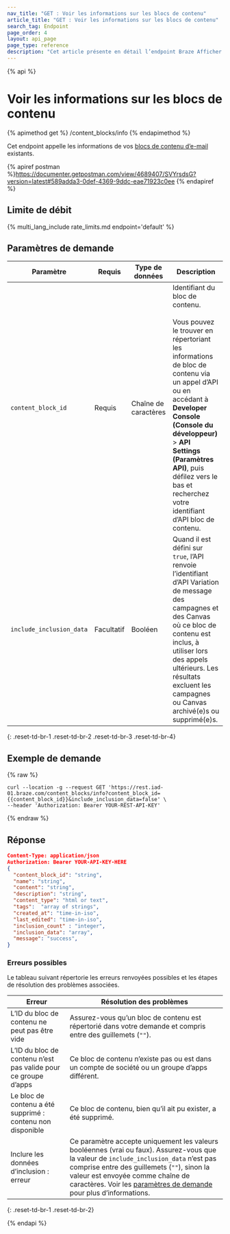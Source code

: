 ```yaml
---
nav_title: "GET : Voir les informations sur les blocs de contenu"
article_title: "GET : Voir les informations sur les blocs de contenu"
search_tag: Endpoint
page_order: 4
layout: api_page
page_type: reference
description: "Cet article présente en détail l’endpoint Braze Afficher les informations sur les blocs de contenu disponibles."
---
```


{% api %}
# Voir les informations sur les blocs de contenu
{% apimethod get %}
/content_blocks/info
{% endapimethod %}

Cet endpoint appelle les informations de vos [blocs de contenu d’e-mail]({{site.baseurl}}/user_guide/engagement_tools/templates_and_media/content_blocks/) existants.

{% apiref postman %}https://documenter.getpostman.com/view/4689407/SVYrsdsG?version=latest#589adda3-0def-4369-9ddc-eae71923c0ee {% endapiref %}

## Limite de débit

{% multi_lang_include rate_limits.md endpoint='default' %}

## Paramètres de demande

| Paramètre | Requis | Type de données | Description |
|---|---|---|---|
| `content_block_id`  | Requis | Chaîne de caractères | Identifiant du bloc de contenu. <br><br>Vous pouvez le trouver en répertoriant les informations de bloc de contenu via un appel d’API ou en accédant à **Developer Console (Console du développeur)** > **API Settings (Paramètres API)**, puis défilez vers le bas et recherchez votre identifiant d’API bloc de contenu.|
| `include_inclusion_data`  | Facultatif | Booléen | Quand il est défini sur `true`, l’API renvoie l’identifiant d’API Variation de message des campagnes et des Canvas où ce bloc de contenu est inclus, à utiliser lors des appels ultérieurs.  Les résultats excluent les campagnes ou Canvas archivé(e)s ou supprimé(e)s. |
{: .reset-td-br-1 .reset-td-br-2 .reset-td-br-3  .reset-td-br-4}

## Exemple de demande
{% raw %}
```
curl --location -g --request GET 'https://rest.iad-01.braze.com/content_blocks/info?content_block_id={{content_block_id}}&include_inclusion_data=false' \
--header 'Authorization: Bearer YOUR-REST-API-KEY'
```
{% endraw %}

## Réponse

```json
Content-Type: application/json
Authorization: Bearer YOUR-API-KEY-HERE
{
  "content_block_id": "string",
  "name": "string",
  "content": "string",
  "description": "string",
  "content_type": "html or text",
  "tags":  "array of strings",
  "created_at": "time-in-iso",
  "last_edited": "time-in-iso",
  "inclusion_count" : "integer",
  "inclusion_data": "array",
  "message": "success",
}
```

### Erreurs possibles

Le tableau suivant répertorie les erreurs renvoyées possibles et les étapes de résolution des problèmes associées.

| Erreur | Résolution des problèmes |
| --- | --- |
| L’ID du bloc de contenu ne peut pas être vide | Assurez-vous qu’un bloc de contenu est répertorié dans votre demande et compris entre des guillemets (`""`). |
| L’ID du bloc de contenu n’est pas valide pour ce groupe d’apps | Ce bloc de contenu n’existe pas ou est dans un compte de société ou un groupe d’apps différent. |
| Le bloc de contenu a été supprimé : contenu non disponible | Ce bloc de contenu, bien qu’il ait pu exister, a été supprimé. |
| Inclure les données d’inclusion : erreur | Ce paramètre accepte uniquement les valeurs booléennes (vrai ou faux). Assurez-vous que la valeur de `include_inclusion_data` n’est pas comprise entre des guillemets (`""`), sinon la valeur est envoyée comme chaîne de caractères. Voir les [paramètres de demande](#request-parameters) pour plus d’informations. |
{: .reset-td-br-1 .reset-td-br-2}


{% endapi %}
